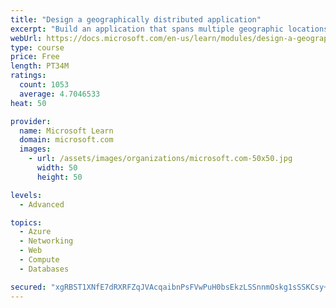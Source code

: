 ```yaml
---
title: "Design a geographically distributed application"
excerpt: "Build an application that spans multiple geographic locations for high availability and resiliency."
webUrl: https://docs.microsoft.com/en-us/learn/modules/design-a-geographically-distributed-application/
type: course
price: Free
length: PT34M
ratings:
  count: 1053
  average: 4.7046533
heat: 50

provider:
  name: Microsoft Learn
  domain: microsoft.com
  images:
    - url: /assets/images/organizations/microsoft.com-50x50.jpg
      width: 50
      height: 50

levels:
  - Advanced

topics:
  - Azure
  - Networking
  - Web
  - Compute
  - Databases

secured: "xgRBST1XNfE7dRXRFZqJVAcqaibnPsFVwPuH0bsEkzLSSnnmOskg1sSSKCsy+0yblVGDHvJA7qUIMWk8qRB6FB1FLNf7btu9JnvdOWWzG+0Dkh+ZbXQTtpFzdBQ6rsLoAQptVPM0eMh5VIz5Jt7U12qEnXExEz69KV2RK1PTGLcyV3UUAIRqQg0YNOvtYy8dC6Rh/7cXzW3VGi+xzHstNsBxJPqLyyo3fi9tLxJrAVXe+u0ZH1Ge3dJ+vEcqvtyko6z7gZC9EromcPnJEcv/9AsCI2/ZQmi/lVpwfS6S6e9XKUASfrIyj7ij9YdzetWZ6QMNrKBAEfME5/8KURkShL15+86kI56BbwQ48dQDJ1tylN8aW4Dn6VAY4ra/AYKwSUl8MhC2o/F7PZqWP2lvNSZgogCTPef1d+jgNrdG6sM=;IqqMG1IFHg1M9Fg+KvSTMQ=="
---
```


